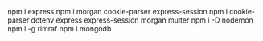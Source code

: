 npm i express
npm i morgan cookie-parser express-session
npm i cookie-parser dotenv express express-session morgan multer
npm i -D nodemon
npm i -g rimraf
npm i mongodb